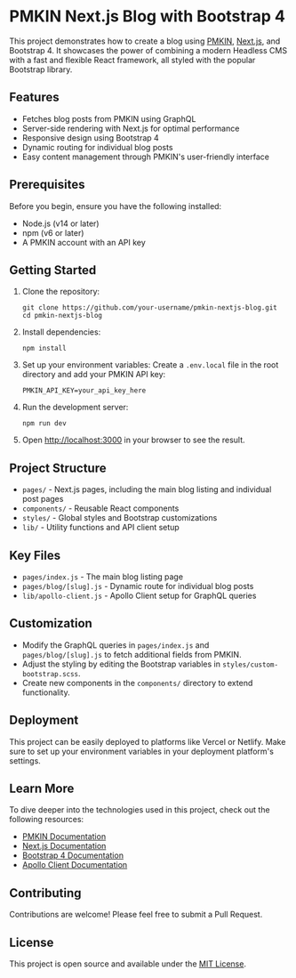 # PMKIN Next.js Blog with Bootstrap 4

This project demonstrates how to create a blog using [PMKIN](https://pmkin.io), [Next.js](https://nextjs.org/), and Bootstrap 4. It showcases the power of combining a modern Headless CMS with a fast and flexible React framework, all styled with the popular Bootstrap library.

## Features

- Fetches blog posts from PMKIN using GraphQL
- Server-side rendering with Next.js for optimal performance
- Responsive design using Bootstrap 4
- Dynamic routing for individual blog posts
- Easy content management through PMKIN's user-friendly interface

## Prerequisites

Before you begin, ensure you have the following installed:
- Node.js (v14 or later)
- npm (v6 or later)
- A PMKIN account with an API key

## Getting Started

1. Clone the repository:
   ```
   git clone https://github.com/your-username/pmkin-nextjs-blog.git
   cd pmkin-nextjs-blog
   ```

2. Install dependencies:
   ```
   npm install
   ```

3. Set up your environment variables:
   Create a `.env.local` file in the root directory and add your PMKIN API key:
   ```
   PMKIN_API_KEY=your_api_key_here
   ```

4. Run the development server:
   ```
   npm run dev
   ```

5. Open [http://localhost:3000](http://localhost:3000) in your browser to see the result.

## Project Structure

- `pages/` - Next.js pages, including the main blog listing and individual post pages
- `components/` - Reusable React components
- `styles/` - Global styles and Bootstrap customizations
- `lib/` - Utility functions and API client setup

## Key Files

- `pages/index.js` - The main blog listing page
- `pages/blog/[slug].js` - Dynamic route for individual blog posts
- `lib/apollo-client.js` - Apollo Client setup for GraphQL queries

## Customization

- Modify the GraphQL queries in `pages/index.js` and `pages/blog/[slug].js` to fetch additional fields from PMKIN.
- Adjust the styling by editing the Bootstrap variables in `styles/custom-bootstrap.scss`.
- Create new components in the `components/` directory to extend functionality.

## Deployment

This project can be easily deployed to platforms like Vercel or Netlify. Make sure to set up your environment variables in your deployment platform's settings.

## Learn More

To dive deeper into the technologies used in this project, check out the following resources:

- [PMKIN Documentation](https://pmkin.io/developers/docs/introduction)
- [Next.js Documentation](https://nextjs.org/docs)
- [Bootstrap 4 Documentation](https://getbootstrap.com/docs/4.6/getting-started/introduction/)
- [Apollo Client Documentation](https://www.apollographql.com/docs/react/)

## Contributing

Contributions are welcome! Please feel free to submit a Pull Request.

## License

This project is open source and available under the [MIT License](LICENSE).
